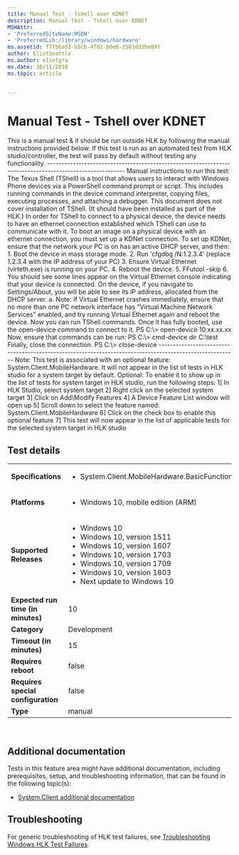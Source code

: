 ```yaml
---
title: Manual Test - Tshell over KDNET
description: Manual Test - Tshell over KDNET
MSHAttr:
- 'PreferredSiteName:MSDN'
- 'PreferredLib:/library/windows/hardware'
ms.assetid: f7fb6a53-b8cb-4f02-b0e6-2581dd3be89f
author: EliotSeattle
ms.author: eliotgra
ms.date: 10/11/2018
ms.topic: article


---
```


# <span id="p_hlk_test.c29461da-08c4-4ddd-a22a-6b0b3b3eabd9"></span>Manual Test - Tshell over KDNET


This is a manual test & it should be run outside HLK by following the manual instructions provided below. If this test is run as an automated test from HLK studio/controller, the test will pass by default without testing any functionality. --------------------------------------------------------------------------------------------------------- Manual instructions to run this test: The Texus Shell (TShell) is a tool that allows users to interact with Windows Phone devices via a PowerShell command prompt or script. This includes running commands in the device command interpreter, copying files, executing processes, and attaching a debugger. This document does not cover installation of TShell. (It should have been installed as part of the HLK.) In order for TShell to connect to a physical device, the device needs to have an ethernet connection established which TShell can use to communicate with it. To boot an image on a physical device with an ethernet connection, you must set up a KDNet connection. To set up KDNet, ensure that the network your PC is on has an active DHCP server, and then: 1. Boot the device in mass storage mode. 2. Run 'cfgdbg /N:1.2.3.4' (replace 1.2.3.4 with the IP address of your PC) 3. Ensure Virtual Ethernet (virteth.exe) is running on your PC. 4. Reboot the device. 5. FFutool -skip 6. You should see some lines appear on the Virtual Ethernet console indicating that your device is connected. On the device, if you navigate to Settings/About, you will be able to see its IP address, allocated from the DHCP server. a. Note: If Virtual Ethernet crashes immediately, ensure that no more than one PC network interface has "Virtual Machine Network Services" enabled, and try running Virtual Ethernet again and reboot the device. Now you can run TShell commands. Once it has fully booted, use the open-device command to connect to it. PS C:\\&gt; open-device 10.xx.xx.xx Now, ensure that commands can be run: PS C:\\&gt; cmd-device dir C:\\test Finally, close the connection. PS C:\\&gt; close-device --------------------------------------------------------------------------------------------------------- Note: This test is associated with an optional feature: System.Client.MobileHardware. It will not appear in the list of tests in HLK studio for a system target by default. Optional: To enable it to show up in the list of tests for system target in HLK studio, run the following steps: 1\] In HLK Studio, select system target 2\] Right click on the selected system target 3\] Click on Add\\Modify Features 4\] A Device Feature List window will open up 5\] Scroll down to select the feature named: System.Client.MobileHardware 6\] Click on the check box to enable this optional feature 7\] This test will now appear in the list of applicable tests for the selected system target in HLK studio

## Test details
|||
|---|---|
| **Specifications**  | <ul><li>System.Client.MobileHardware.BasicFunctionality</li></ul> |  
| **Platforms**   | <ul><li>Windows 10, mobile edition (ARM)</li></ul> |
| **Supported Releases** | <ul><li>Windows 10</li><li>Windows 10, version 1511</li><li>Windows 10, version 1607</li><li>Windows 10, version 1703</li><li>Windows 10, version 1709</li><li>Windows 10, version 1803</li><li>Next update to Windows 10</li></ul> |
|**Expected run time (in minutes)**| 10 |
|**Category**| Development |
|**Timeout (in minutes)**| 15 |
|**Requires reboot**| false |
|**Requires special configuration**| false |
|**Type**| manual |

 

## <span id="Additional_documentation"></span><span id="additional_documentation"></span><span id="ADDITIONAL_DOCUMENTATION"></span>Additional documentation


Tests in this feature area might have additional documentation, including prerequisites, setup, and troubleshooting information, that can be found in the following topic(s):

-   [System.Client additional documentation](system-client-additional-documentation.md)

## <span id="Troubleshooting"></span><span id="troubleshooting"></span><span id="TROUBLESHOOTING"></span>Troubleshooting


For generic troubleshooting of HLK test failures, see [Troubleshooting Windows HLK Test Failures](..\user\troubleshooting-windows-hlk-test-failures.md).

 

 






